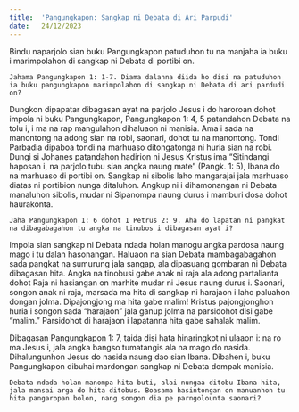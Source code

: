 ```yaml
---
title:  'Pangungkapon: Sangkap ni Debata di Ari Parpudi'
date:   24/12/2023
---
```


Bindu naparjolo sian buku Pangungkapon patuduhon tu na manjaha ia buku i marimpolahon di sangkap ni Debata di portibi on.

`Jahama Pangungkapon 1: 1-7. Diama dalanna diida ho disi na patuduhon ia buku pangungkapon marimpolahon di sangkap ni Debata di ari pardudi on?`

Dungkon dipapatar dibagasan ayat na parjolo Jesus i do haroroan dohot impola ni buku Pangungkapon, Pangungkapon 1: 4, 5 patandahon Debata na tolu i, i ma na rap mangulahon dihaluaon ni manisia. Ama i sada na manontong na adong sian na robi, saonari, dohot tu na manontong. Tondi Parbadia dipaboa tondi na marhuaso ditongatonga ni huria sian na robi. Dungi si Johanes patandahon hadirion ni Jesus Kristus ima “Sitindangi haposan i, na parjolo tubu sian angka naung mate” (Pangk. 1: 5), Ibana do na marhuaso di portibi on. Sangkap ni sibolis laho mangarajai jala marhuaso diatas ni portibion nunga ditaluhon. Angkup ni i dihamonangan ni Debata manaluhon sibolis, mudar ni Sipanompa naung durus i mamburi dosa dohot haurakonta.

`Jaha Pangungkapon 1: 6 dohot 1 Petrus 2: 9. Aha do lapatan ni pangkat na dibagabagahon tu angka na tinubos i dibagasan ayat i?`

Impola sian sangkap ni Debata ndada holan manogu angka pardosa naung mago i tu dalan hasonangan. Haluaon na sian Debata mambagabagahon sada pangkat na sumurung jala sangap, ala dipasuang gombaran ni Debata dibagasan hita. Angka na tinobusi gabe anak ni raja ala adong partalianta dohot Raja ni hasiangan on marhite mudar ni Jesus naung durus i. Saonari, songon anak ni raja, marsada ma hita di sangkap ni harajaon i laho paluahon dongan jolma. Dipajongjong ma hita gabe malim! Kristus pajongjonghon huria i songon sada “harajaon” jala ganup jolma na parsidohot disi gabe “malim.” Parsidohot di harajaon i lapatanna hita gabe sahalak malim.

Dibagasan Pangungkapon 1: 7, taida disi hata hinaringkot ni ulaaon i: na ro ma Jesus i, jala angka bangso tumatangis ala na mago do nasida. Dihalungunhon Jesus do nasida naung dao sian Ibana. Dibahen i, buku Pangungkapon dibuhai mardongan sangkap ni Debata dompak manisia.

`Debata ndada holan manompa hita buti, alai nungaa ditobu Ibana hita, jala mansai arga do hita ditobus. Boasama hasintongan on manuanhon tu hita pangaropan bolon, nang songon dia pe parngolounta saonari?`